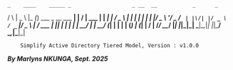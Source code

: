     _    ____    _____ _                   _ __  __           _      _ 
   / \  |  _ \  |_   _(_) ___ _ __ ___  __| |  \/  | ___   __| | ___| |
  / _ \ | | | |   | | | |/ _ \ '__/ _ \/ _` | |\/| |/ _ \ / _` |/ _ \ |
 / ___ \| |_| |   | | | |  __/ | |  __/ (_| | |  | | (_) | (_| |  __/ |
/_/   \_\____/    |_| |_|\___|_|  \___|\__,_|_|  |_|\___/ \__,_|\___|_|
                                                                       
        Simplify Active Directory Tiered Model, Version : v1.0.0                 
_____________________By Marlyns NKUNGA, Sept. 2025_____________________
